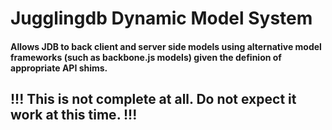 # Jugglingdb Dynamic Model System

#### Allows JDB to back client and server side models using alternative model frameworks (such as backbone.js models) given the definion of appropriate API shims.



## !!! This is not complete at all. Do not expect it work at this time. !!! ##
